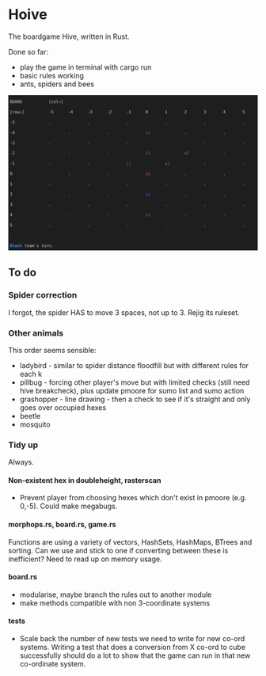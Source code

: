 # Hoive

The boardgame Hive, written in Rust.

Done so far:
* play the game in terminal with cargo run
* basic rules working
* ants, spiders and bees

![snapshot](/reference/snapshot.png "snapshot of game")


## To do

### Spider correction

I forgot, the spider HAS to move 3 spaces, not up to 3. Rejig its ruleset.

### Other animals

This order seems sensible: 

* ladybird - similar to spider distance floodfill but with different rules for each k
* pillbug - forcing other player's move but with limited checks (still need hive breakcheck), plus update pmoore for sumo list and sumo action
* grashopper - line drawing - then a check to see if it's straight and only goes over occupied hexes
* beetle
* mosquito

### Tidy up

Always.

#### Non-existent hex in doubleheight, rasterscan

* Prevent player from choosing hexes which don't exist in pmoore (e.g. 0,-5). Could make megabugs.

#### morphops.rs, board.rs, game.rs

Functions are using a variety of vectors, HashSets, HashMaps, BTrees and sorting. Can we use and stick to one if converting between these is inefficient? Need to read up on memory usage.

#### board.rs
* modularise, maybe branch the rules out to another module
* make methods compatible with non 3-coordinate systems

#### tests

* Scale back the number of new tests we need to write for new co-ord systems. Writing a test that does a conversion from X co-ord to cube successfully should do a lot to show that the game can run in that new co-ordinate system.


